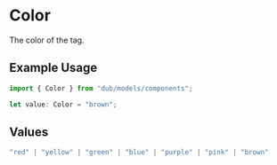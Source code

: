 # Color

The color of the tag.

## Example Usage

```typescript
import { Color } from "dub/models/components";

let value: Color = "brown";
```

## Values

```typescript
"red" | "yellow" | "green" | "blue" | "purple" | "pink" | "brown"
```